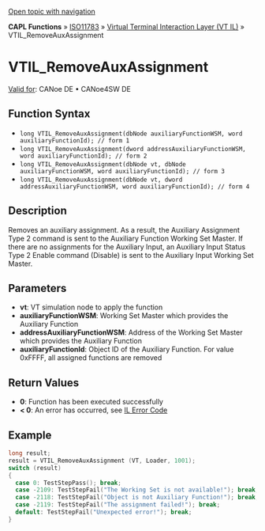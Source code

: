 [Open topic with navigation](../../../../../../CANoeDEFamily.htm#Topics/CAPLFunctions/ISO11783/ISOInteractionLayerVT/Functions/CAPLfunctionIso11783VTILRemoveAuxAssignment.md)

**CAPL Functions** » [ISO11783](../../CAPLfunctionsISO11783Overview.md) » [Virtual Terminal Interaction Layer (VT IL)](../CAPLfunctionsISOILVTOverview.md) » VTIL_RemoveAuxAssignment

# VTIL_RemoveAuxAssignment

[Valid for](../../../../Shared/FeatureAvailability.md): CANoe DE • CANoe4SW DE

## Function Syntax

- `long VTIL_RemoveAuxAssignment(dbNode auxiliaryFunctionWSM, word auxiliaryFunctionId); // form 1`
- `long VTIL_RemoveAuxAssignment(dword addressAuxiliaryFunctionWSM, word auxiliaryFunctionId); // form 2`
- `long VTIL_RemoveAuxAssignment(dbNode vt, dbNode auxiliaryFunctionWSM, word auxiliaryFunctionId); // form 3`
- `long VTIL_RemoveAuxAssignment(dbNode vt, dword addressAuxiliaryFunctionWSM, word auxiliaryFunctionId); // form 4`

## Description

Removes an auxiliary assignment. As a result, the Auxiliary Assignment Type 2 command is sent to the Auxiliary Function Working Set Master. If there are no assignments for the Auxiliary Input, an Auxiliary Input Status Type 2 Enable command (Disable) is sent to the Auxiliary Input Working Set Master.

## Parameters

- **vt**: VT simulation node to apply the function
- **auxiliaryFunctionWSM**: Working Set Master which provides the Auxiliary Function
- **addressAuxiliaryFunctionWSM**: Address of the Working Set Master which provides the Auxiliary Function
- **auxiliaryFunctionId**: Object ID of the Auxiliary Function. For value 0xFFFF, all assigned functions are removed

## Return Values

- **0**: Function has been executed successfully
- **< 0**: An error has occurred, see [IL Error Code](../../../CAPLfunctionsISOj1939ErrorCodes.md)

## Example

```c
long result;
result = VTIL_RemoveAuxAssignment (VT, Loader, 1001);
switch (result)
{
  case 0: TestStepPass(); break;
  case -2109: TestStepFail("The Working Set is not available!"); break;
  case -2118: TestStepFail("Object is not Auxiliary Function!"); break;
  case -2119: TestStepFail("The assignment failed!"); break;
  default: TestStepFail("Unexpected error!"); break;
}
```
